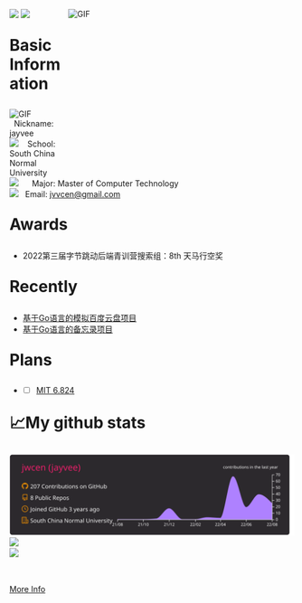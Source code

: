 ![](https://visitor-badge.glitch.me/badge?page_id=jwcen.jwcen) ![](https://komarev.com/ghpvc/?username=jwcen&&style=flat-square)
<img align="right" alt="GIF" src="https://github.com/abhisheknaiidu/abhisheknaiidu/blob/master/code.gif?raw=true" width="400" height="290" />


<p style="font-size:28px"><strong>Basic Information</strong></p>

<img alt="GIF" src="https://github.com/SP-XD/SP-XD/blob/main/images/Developer.gif" width="25" /> &nbsp;&nbsp;Nickname: jayvee  
<img src="https://github.com/SP-XD/SP-XD/blob/main/images/hyperkitty.gif?raw=true" width="20" />&nbsp;&nbsp;&nbsp;&nbsp;School: South China Normal University  
<img src="https://github.com/SP-XD/SP-XD/blob/main/images/lightning.gif?raw=true" width="12" />&nbsp;&nbsp;&nbsp;&nbsp;&nbsp;&nbsp;Major: Master of Computer Technology  
<img src="https://github.com/SP-XD/SP-XD/blob/main/images/message.gif?raw=true" width="25" />&nbsp;&nbsp;&nbsp;Email: jvvcen@gmail.com
<br />


<p style="font-size:28px"><strong>Awards</strong></p>

- 2022第三届字节跳动后端青训营搜索组：8th 天马行空奖


<p style="font-size:28px"><strong>Recently</strong></p>

- [基于Go语言的模拟百度云盘项目](https://github.com/jwcen/FileStorageDisk)
- [基于Go语言的备忘录项目](https://github.com/jwcen/MyTodoList)


<p style="font-size:28px"><strong>Plans</strong></p>

- *[ ] [MIT 6.824](https://github.com/mooleetzi#mit-6824)
  
<p style="font-size:28px"><strong>📈My github stats</strong></p>


[![](https://raw.githubusercontent.com/jwcen/jwcen/master/profile-summary-card-output/monokai/0-profile-details.svg)](https://github.com/jwcen/)
[![](https://github-readme-stats.vercel.app/api?username=jwcen&show_icons=true&count_private=true&hide_border=true&theme=dark)](https://github.com/jwcen/)
<br/>
[![](https://github-readme-stats.vercel.app/api/top-langs/?username=jwcen&hide_border=true&layout=compact&theme=dark)](https://github.com/jwcen/)
<!-- [![](https://raw.githubusercontent.com/jwcen/jwcen/master/profile-summary-card-output/dracula/2-most-commit-language.svg)](https://github.com/jwcen/)
[![](https://raw.githubusercontent.com/jwcen/jwcen/master/profile-summary-card-output/dracula/3-stats.svg)](https://github.com/jwcen/)  -->





<br/>

[More Info](https://github.com/jwcen/)
